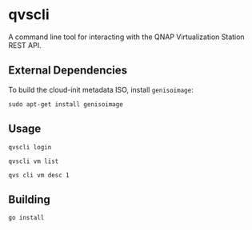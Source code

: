 # qvscli

A command line tool for interacting with the QNAP Virtualization Station REST API.

## External Dependencies

To build the cloud-init metadata ISO, install `genisoimage`:

```
sudo apt-get install genisoimage
```

## Usage

```
qvscli login

qvscli vm list

qvs cli vm desc 1
```

## Building

```
go install
```
